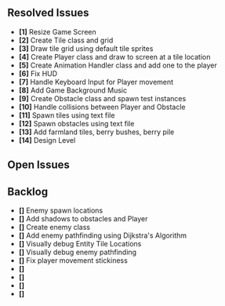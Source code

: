## Resolved Issues ##

- **[1]** Resize Game Screen
- **[2]** Create Tile class and grid
- **[3]** Draw tile grid using default tile sprites
- **[4]** Create Player class and draw to screen at a tile location
- **[5]** Create Animation Handler class and add one to the player
- **[6]** Fix HUD
- **[7]** Handle Keyboard Input for Player movement
- **[8]** Add Game Background Music
- **[9]** Create Obstacle class and spawn test instances
- **[10]** Handle collisions between Player and Obstacle
- **[11]** Spawn tiles using text file
- **[12]** Spawn obstacles using text file
- **[13]** Add farmland tiles, berry bushes, berry pile
- **[14]** Design Level

## Open Issues ##


## Backlog ##

- **[]** Enemy spawn locations
- **[]** Add shadows to obstacles and Player
- **[]** Create enemy class
- **[]** Add enemy pathfinding using Dijkstra's Algorithm
- **[]** Visually debug Entity Tile Locations
- **[]** Visually debug enemy pathfinding
- **[]** Fix player movement stickiness
- **[]** 
- **[]** 
- **[]** 
- **[]** 
